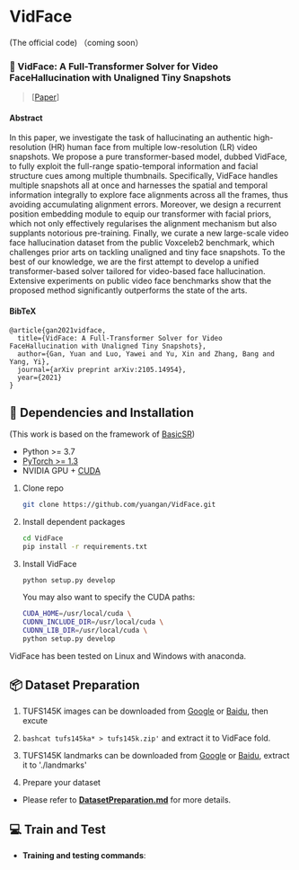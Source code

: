 # VidFace
(The official code)
（coming soon）

### :book: VidFace: A Full-Transformer Solver for Video FaceHallucination with Unaligned Tiny Snapshots
> [[Paper](https://arxiv.org/abs/2105.14954)]

#### Abstract

In this paper, we investigate the task of hallucinating an authentic high-resolution (HR) human face from multiple low-resolution (LR) video snapshots. We propose a pure transformer-based model, dubbed VidFace, to fully exploit the full-range spatio-temporal information and facial structure cues among multiple thumbnails. Specifically, VidFace handles multiple snapshots all at once and harnesses the spatial and temporal information integrally to explore face alignments across all the frames, thus avoiding accumulating alignment errors. Moreover, we design a recurrent position embedding module to equip our transformer with facial priors, which not only effectively regularises the alignment mechanism but also supplants notorious pre-training. Finally, we curate a new large-scale video face hallucination dataset from the public Voxceleb2 benchmark, which challenges prior arts on tackling unaligned and tiny face snapshots. To the best of our knowledge, we are the first attempt to develop a unified transformer-based solver tailored for video-based face hallucination. Extensive experiments on public video face benchmarks show that the proposed method significantly outperforms the state of the arts.

#### BibTeX
    @article{gan2021vidface,
      title={VidFace: A Full-Transformer Solver for Video FaceHallucination with Unaligned Tiny Snapshots},
      author={Gan, Yuan and Luo, Yawei and Yu, Xin and Zhang, Bang and Yang, Yi},
      journal={arXiv preprint arXiv:2105.14954},
      year={2021}
    }
    
## :wrench: Dependencies and Installation
(This work is based on the framework of [BasicSR](https://github.com/xinntao/EDVR))
- Python >= 3.7
- [PyTorch >= 1.3](https://pytorch.org/)
- NVIDIA GPU + [CUDA](https://developer.nvidia.com/cuda-downloads)
1. Clone repo

    ```bash
    git clone https://github.com/yuangan/VidFace.git
    ```

1. Install dependent packages

    ```bash
    cd VidFace
    pip install -r requirements.txt
    ```

1. Install VidFace
    ```
    python setup.py develop
    ```
    
    You may also want to specify the CUDA paths:

      ```bash
      CUDA_HOME=/usr/local/cuda \
      CUDNN_INCLUDE_DIR=/usr/local/cuda \
      CUDNN_LIB_DIR=/usr/local/cuda \
      python setup.py develop
      ```
      
VidFace has been tested on Linux and Windows with anaconda.

## :package: Dataset Preparation
1. TUFS145K images can be downloaded from [Google](https://drive.google.com/drive/folders/1xsq09wmr8iXxhHBtsseY4Iwq6oH2i9mW?usp=sharing) or [Baidu](), then excute 
2.  ```bashcat tufs145ka* > tufs145k.zip'``` and extract it to VidFace fold.
3. TUFS145K landmarks can be downloaded from [Google](https://drive.google.com/drive/folders/1xsq09wmr8iXxhHBtsseY4Iwq6oH2i9mW?usp=sharing) or [Baidu](), extract it to './landmarks'

1. Prepare your dataset
- Please refer to **[DatasetPreparation.md](docs/DatasetPreparation.md)** for more details.

## :computer: Train and Test

- **Training and testing commands**: 


